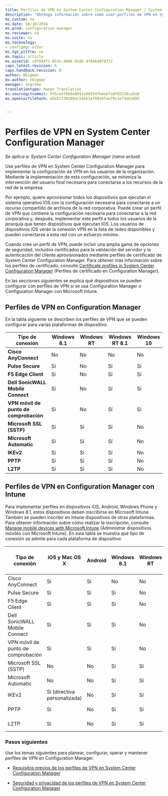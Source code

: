 ```yaml
---
title: Perfiles de VPN en System Center Configuration Manager | System Center Configuration Manager
description: "Obtenga información sobre cómo usar perfiles de VPN en System Center Configuration Manager para implementar la configuración de VPN en los usuarios de la organización."
ms.custom: na
ms.date: 10/10/2016
ms.prod: configuration-manager
ms.reviewer: na
ms.suite: na
ms.technology:
- configmgr-other
ms.tgt_pltfrm: na
ms.topic: article
ms.assetid: c0f094f1-852e-4606-91db-97846d8f0772
caps.latest.revision: 6
caps.handback.revision: 0
author: Nbigman
ms.author: nbigman
manager: angrobe
translationtype: Human Translation
ms.sourcegitcommit: 0fbce476b8a9b91a88354fb4abfadfd2526ca5e8
ms.openlocfilehash: dda572392884c54b63af09a9fae79c1e73eb3d95


---
```

# <a name="vpn-profiles-in-system-center-configuration-manager"></a>Perfiles de VPN en System Center Configuration Manager

*Se aplica a: System Center Configuration Manager (rama actual)*


Use perfiles de VPN en System Center Configuration Manager para implementar la configuración de VPN en los usuarios de la organización. Mediante la implementación de esta configuración, se minimiza la intervención del usuario final necesaria para conectarse a los recursos de la red de la empresa.  

 Por ejemplo, quiere aprovisionar todos los dispositivos que ejecutan el sistema operativo iOS con la configuración necesaria para conectarse a un recurso compartido de archivos de la red corporativa. Puede crear un perfil de VPN que contiene la configuración necesaria para conectarse a la red corporativa y, después, implementar este perfil a todos los usuarios de la jerarquía que tienen dispositivos que ejecutan iOS. Los usuarios de dispositivos iOS verán la conexión VPN en la lista de redes disponibles y pueden conectarse a esta red con un esfuerzo mínimo.  

 Cuando cree un perfil de VPN, puede incluir una amplia gama de opciones de seguridad, incluidos certificados para la validación del servidor y la autenticación del cliente aprovisionados mediante perfiles de certificado de System Center Configuration Manager. Para obtener más información sobre los perfiles de certificado, consulte [Certificate profiles in System Center Configuration Manager](introduction-to-certificate-profiles.md) (Perfiles de certificado en Configuration Manager).  

 En las secciones siguientes se explica qué dispositivos se pueden configurar con perfiles de VPN si se usa Configuration Manager o Configuration Manager con Microsoft Intune.  

## <a name="vpn-profiles-when-using-configuration-manager"></a>Perfiles de VPN en Configuration Manager  
 En la tabla siguiente se describen los perfiles de VPN que se pueden configurar para varias plataformas de dispositivo.  

|Tipo de conexión|Windows 8.1|Windows RT|Windows RT 8.1|Windows 10|  
|---------------------|-----------------|----------------|--------------------|----------------|  
|**Cisco AnyConnect**|No|No|No|No|  
|**Pulse Secure**|Sí|No|Sí|Sí|  
|**F5 Edge Client**|Sí|No|Sí|Sí|  
|**Dell SonicWALL Mobile Connect**|Sí|No|Sí|Sí|  
|**VPN móvil de punto de comprobación**|Sí|No|Sí|Sí|  
|**Microsoft SSL (SSTP)**|Sí|Sí|Sí|No|  
|**Microsoft Automatic**|Sí|Sí|Sí|No|  
|**IKEv2**|Sí|Sí|Sí|No|  
|**PPTP**|Sí|Sí|Sí|No|  
|**L2TP**|Sí|Sí|Sí|No|  

## <a name="vpn-profiles-when-using-configuration-manager-together-with-intune"></a>Perfiles de VPN en Configuration Manager con Intune  
 Para implementar perfiles en dispositivos iOS, Android, Windows Phone y Windows 8.1, estos dispositivos deben inscribirse en Microsoft Intune. También se pueden inscribir en Intune dispositivos de otras plataformas. Para obtener información sobre cómo realizar la inscripción, consulte [Manage mobile devices with Microsoft Intune](https://technet.microsoft.com/en-us/library/dn646962.aspx) (Administrar dispositivos móviles con Microsoft Intune). En esta tabla se muestra qué tipo de conexión se admite para cada plataforma de dispositivo:  

|Tipo de conexión|iOS y Mac OS X|Android|Windows 8.1|Windows RT|Windows RT 8.1|Windows Phone 8.1|Windows 10 Desktop y Mobile|  
|---------------------|----------------------|-------------|-----------------|----------------|--------------------|-----------------------|-----------------------------------|  
|Cisco AnyConnect|Sí|Sí|No|No|No|No|Sí (OMA-URI)|  
|Pulse Secure|Sí|Sí|Sí|No|Sí|Sí|Sí|  
|F5 Edge Client|Sí|Sí|Sí|No|Sí|Sí|Sí|  
|Dell SonicWALL Mobile Connect|Sí|Sí|Sí|No|Sí|Sí|Sí|  
|VPN móvil de punto de comprobación|Sí|Sí|Sí|No|Sí|Sí|Sí|  
|Microsoft SSL (SSTP)|No|No|Sí|Sí|Sí|No|No|  
|Microsoft Automatic|No|No|Sí|Sí|Sí|No|Sí (OMA-URI)|  
|IKEv2|Sí (directiva personalizada)|No|Sí|Sí|Sí|Sí|Sí (OMA-URI)|  
|PPTP|Sí|No|Sí|Sí|Sí|No|Sí (OMA-URI)|  
|L2TP|Sí|No|Sí|Sí|Sí|No|Sí (OMA-URI)|  

### <a name="next-steps"></a>Pasos siguientes  
 Use los temas siguientes para planear, configurar, operar y mantener perfiles de VPN en Configuration Manager.  

-   [Requisitos previos de los perfiles de VPN en System Center Configuration Manager](../plan-design/prerequisites-for-wifi-vpn-profiles.md)  

-   [Seguridad y privacidad de los perfiles de VPN en System Center Configuration Manager](../plan-design/security-and-privacy-for-wifi-vpn-profiles.md)



<!--HONumber=Nov16_HO1-->


